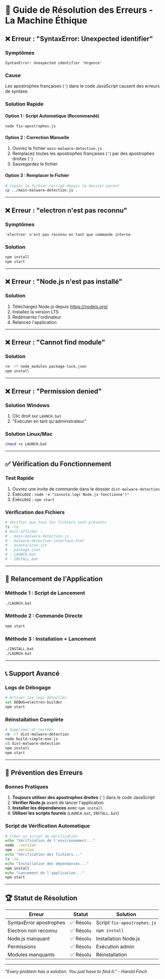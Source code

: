 # 🔧 Guide de Résolution des Erreurs - La Machine Éthique

## ❌ Erreur : "SyntaxError: Unexpected identifier"

### Symptômes
```
SyntaxError: Unexpected identifier 'Urgence'
```

### Cause
Les apostrophes françaises (`'`) dans le code JavaScript causent des erreurs de syntaxe.

### Solution Rapide

#### Option 1 : Script Automatique (Recommandé)
```bash
node fix-apostrophes.js
```

#### Option 2 : Correction Manuelle
1. Ouvrez le fichier `main-malware-detection.js`
2. Remplacez toutes les apostrophes françaises (`'`) par des apostrophes droites (`'`)
3. Sauvegardez le fichier

#### Option 3 : Remplacer le Fichier
```bash
# Copier le fichier corrigé depuis le dossier parent
cp ../main-malware-detection.js .
```

---

## ❌ Erreur : "electron n'est pas reconnu"

### Symptômes
```
'electron' n'est pas reconnu en tant que commande interne
```

### Solution
```bash
npm install
npm start
```

---

## ❌ Erreur : "Node.js n'est pas installé"

### Solution
1. Téléchargez Node.js depuis https://nodejs.org/
2. Installez la version LTS
3. Redémarrez l'ordinateur
4. Relancez l'application

---

## ❌ Erreur : "Cannot find module"

### Solution
```bash
rm -rf node_modules package-lock.json
npm install
```

---

## ❌ Erreur : "Permission denied"

### Solution Windows
1. Clic droit sur `LAUNCH.bat`
2. "Exécuter en tant qu'administrateur"

### Solution Linux/Mac
```bash
chmod +x LAUNCH.bat
```

---

## ✅ Vérification du Fonctionnement

### Test Rapide
1. Ouvrez une invite de commande dans le dossier `dist-malware-detection`
2. Exécutez : `node -e "console.log('Node.js fonctionne')"`
3. Exécutez : `npm start`

### Vérification des Fichiers
```bash
# Vérifier que tous les fichiers sont présents
ls -la
# Doit afficher :
# - main-malware-detection.js
# - malware-detection-interface.html
# - assets/icon.ico
# - package.json
# - LAUNCH.bat
# - INSTALL.bat
```

---

## 🚀 Relancement de l'Application

### Méthode 1 : Script de Lancement
```bash
./LAUNCH.bat
```

### Méthode 2 : Commande Directe
```bash
npm start
```

### Méthode 3 : Installation + Lancement
```bash
./INSTALL.bat
./LAUNCH.bat
```

---

## 📞 Support Avancé

### Logs de Débogage
```bash
# Activer les logs détaillés
set DEBUG=electron-builder
npm start
```

### Réinstallation Complète
```bash
# Supprimer et recréer
rm -rf dist-malware-detection
node build-simple-exe.js
cd dist-malware-detection
npm install
npm start
```

---

## 🎯 Prévention des Erreurs

### Bonnes Pratiques
1. **Toujours utiliser des apostrophes droites** (`'`) dans le code JavaScript
2. **Vérifier Node.js** avant de lancer l'application
3. **Installer les dépendances** avec `npm install`
4. **Utiliser les scripts fournis** (`LAUNCH.bat`, `INSTALL.bat`)

### Script de Vérification Automatique
```bash
# Créer un script de vérification
echo "Vérification de l'environnement..."
node --version
npm --version
echo "Vérification des fichiers..."
ls -la
echo "Installation des dépendances..."
npm install
echo "Lancement de l'application..."
npm start
```

---

## 🏆 Statut de Résolution

| Erreur | Statut | Solution |
|--------|--------|----------|
| SyntaxError apostrophes | ✅ Résolu | Script `fix-apostrophes.js` |
| Electron non reconnu | ✅ Résolu | `npm install` |
| Node.js manquant | ✅ Résolu | Installation Node.js |
| Permissions | ✅ Résolu | Exécution admin |
| Modules manquants | ✅ Résolu | Réinstallation |

---

*"Every problem has a solution. You just have to find it." - Harold Finch* 